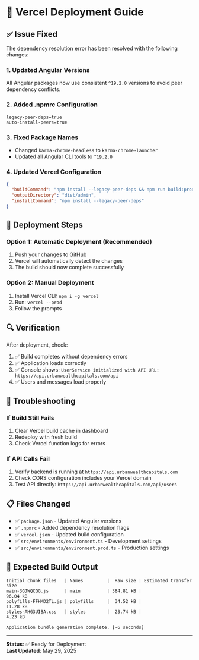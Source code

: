 # 🚀 Vercel Deployment Guide

## ✅ Issue Fixed
The dependency resolution error has been resolved with the following changes:

### 1. Updated Angular Versions
All Angular packages now use consistent `^19.2.0` versions to avoid peer dependency conflicts.

### 2. Added .npmrc Configuration
```
legacy-peer-deps=true
auto-install-peers=true
```

### 3. Fixed Package Names
- Changed `karma-chrome-headless` to `karma-chrome-launcher`
- Updated all Angular CLI tools to `^19.2.0`

### 4. Updated Vercel Configuration
```json
{
  "buildCommand": "npm install --legacy-peer-deps && npm run build:prod",
  "outputDirectory": "dist/admin",
  "installCommand": "npm install --legacy-peer-deps"
}
```

## 🔧 Deployment Steps

### Option 1: Automatic Deployment (Recommended)
1. Push your changes to GitHub
2. Vercel will automatically detect the changes
3. The build should now complete successfully

### Option 2: Manual Deployment
1. Install Vercel CLI: `npm i -g vercel`
2. Run: `vercel --prod`
3. Follow the prompts

## 🔍 Verification

After deployment, check:
1. ✅ Build completes without dependency errors
2. ✅ Application loads correctly
3. ✅ Console shows: `UserService initialized with API URL: https://api.urbanwealthcapitals.com/api`
4. ✅ Users and messages load properly

## 🐛 Troubleshooting

### If Build Still Fails
1. Clear Vercel build cache in dashboard
2. Redeploy with fresh build
3. Check Vercel function logs for errors

### If API Calls Fail
1. Verify backend is running at `https://api.urbanwealthcapitals.com`
2. Check CORS configuration includes your Vercel domain
3. Test API directly: `https://api.urbanwealthcapitals.com/api/users`

## 📋 Files Changed
- ✅ `package.json` - Updated Angular versions
- ✅ `.npmrc` - Added dependency resolution flags
- ✅ `vercel.json` - Updated build configuration
- ✅ `src/environments/environment.ts` - Development settings
- ✅ `src/environments/environment.prod.ts` - Production settings

## 🎯 Expected Build Output
```
Initial chunk files   | Names         |  Raw size | Estimated transfer size
main-3GJWQCQG.js      | main          | 384.81 kB |                96.04 kB
polyfills-FFHMD2TL.js | polyfills     |  34.52 kB |                11.28 kB
styles-AHG3UIBA.css   | styles        |  23.74 kB |                 4.23 kB

Application bundle generation complete. [~6 seconds]
```

---

**Status**: ✅ Ready for Deployment  
**Last Updated**: May 29, 2025 
